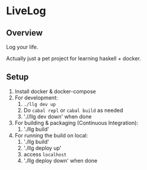 # LiveLog

## Overview

Log your life.

Actually just a pet project for learning haskell + docker.

## Setup

1. Install docker & docker-compose
2. For development:
    1. `./llg dev up`
    2. Do `cabal repl` or `cabal build` as needed
    3. './/llg dev down' when done
3. For building & packaging (Continuous Integration):
	1. './llg build'
4. For running the build on local:
	1. './llg build'
	2. './llg deploy up'
	3. access `localhost`
	4. './llg deploy down' when done